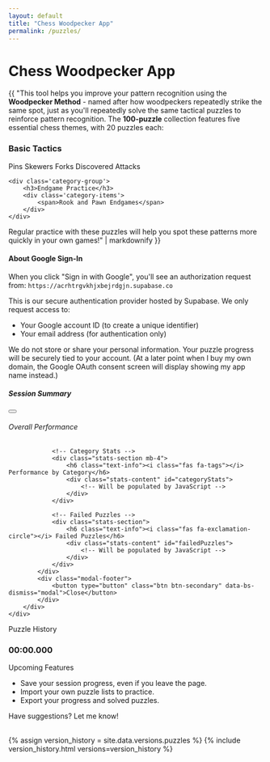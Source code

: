 ```yaml
---
layout: default
title: "Chess Woodpecker App"
permalink: /puzzles/
---
```


<h1><i class="fa-solid fa-crow"></i> Chess Woodpecker App</h1>

{{ "This tool helps you improve your pattern recognition using the **Woodpecker Method** - named after how woodpeckers repeatedly strike the same spot, just as you'll repeatedly solve the same tactical puzzles to reinforce pattern recognition. The **100-puzzle** collection features five essential chess themes, with 20 puzzles each:

<div class='puzzle-categories'>
    <div class='category-group'>
        <h3>Basic Tactics</h3>
        <div class='category-items'>
            <span>Pins</span>
            <span>Skewers</span>
            <span>Forks</span>
            <span>Discovered Attacks</span>
        </div>
    </div>
    
    <div class='category-group'>
        <h3>Endgame Practice</h3>
        <div class='category-items'>
            <span>Rook and Pawn Endgames</span>
        </div>
    </div>
</div>

Regular practice with these puzzles will help you spot these patterns more quickly in your own games!" | markdownify }}

<div id="googleSignInInfo" class="alert alert-info mb-3">
    <h4>About Google Sign-In</h4>
    <p>
        When you click "Sign in with Google", you'll see an authorization request from:
        <code>https://acrhtrgvkhjxbejrdgjn.supabase.co</code>
    </p>
    <p>
        This is our secure authentication provider hosted by Supabase. We only request access to:
        <ul>
            <li>Your Google account ID (to create a unique identifier)</li>
            <li>Your email address (for authentication only)</li>
        </ul>
    </p>
    <p>
        We do not store or share your personal information. Your puzzle progress will be securely tied to your account. (At a later point when I buy my own domain, the Google OAuth consent screen will display showing my app name instead.)
    </p>
</div>

<div id="authContainer" class="row mb-3">
    <div class="col-12">
        <!-- Auth status will be dynamically inserted here with matching Bootstrap styles -->
    </div>
</div>

<div id="puzzle-container" class="text-center container-fluid" style="display: none;">
    <!-- Control buttons row -->
    <div class="row mb-3">
        <div class="col-12 d-flex justify-content-center">
            <div class="control-group">
                <div id="startSessionContainer">
                    <button id="startPuzzle" class="btn btn-primary puzzle-btn">
                        Start Session
                    </button>
                </div>
                <button id="stopPuzzle" class="btn btn-warning puzzle-btn ms-2" 
                        style="display: none;">
                    <i class="fas fa-stop-circle"></i> Stop Session
                </button>
                <button id="toggleSound" class="btn puzzle-btn ms-2">
                    <i class="fas fa-volume-up"></i> Sound On
                </button>
                <button id="hintButton" class="btn btn-info puzzle-btn ms-2" 
                        style="display: none;">
                    <i class="fas fa-lightbulb"></i> Show Category
                </button>
            </div>
        </div>
    </div>

    <!-- Puzzle title row -->
    <div class="row mb-3">
        <div class="col-12">
            <h2 class="text-warning puzzle-title">
                <i class="fas fa-chess-knight"></i> 
                <span class="puzzle-title-text">Now Solving: </span>
                <span id="puzzleTitle" class="ms-1">Puzzle 1</span> 
                <span id="puzzleHint" class="text-info ms-2" style="display: none;">
                    (<i class="fas fa-tag"></i> <span id="puzzleCategory"></span>)
                </span>
                <i class="fas fa-chess-knight"></i>
            </h2>
        </div>
    </div>

    <!-- Enhanced failure message -->
    <div id="failMessage" class="row mb-3" style="display: none;">
        <div class="col-12">
            <div class="failure-alert">
                <i class="fas fa-times-circle"></i>
                Incorrect move! Watch the correct solution.
            </div>
        </div>
    </div>

    <div class="row">
        <div class="col-12">
            <!-- Hidden audio elements -->
            <div id="chess-audio-container" style="display: none;">
                {% assign sounds = "move,capture,check,illegal,success" | split: "," %}
                {% for sound in sounds %}
                <audio id="{{ sound }}Sound" preload="auto">
                    <source src="../assets/sounds/{{ sound }}.mp3" type="audio/mpeg">
                </audio>
                {% endfor %}
            </div>

            <!-- Turn indicator and chessboard -->
            <div id="turnIndicator" class="turn-display"></div>
            <div id="chessboard" class="responsive-board"></div>
        </div>
    </div>
</div>

<!-- Session Report Summary -->
<div class="modal fade" id="sessionSummaryModal" tabindex="-1" aria-labelledby="sessionSummaryLabel" aria-hidden="true">
    <div class="modal-dialog modal-lg">
        <div class="modal-content bg-dark text-light">
            <div class="modal-header">
                <h5 class="modal-title text-warning" id="sessionSummaryLabel">
                    <i class="fas fa-chart-bar"></i> Session Summary
                </h5>
                <button type="button" class="btn-close btn-close-white" data-bs-dismiss="modal" aria-label="Close"></button>
            </div>
            <div class="modal-body">
                <!-- Overall Stats -->
                <div class="stats-section mb-4">
                    <h6 class="text-info"><i class="fas fa-calculator"></i> Overall Performance</h6>
                    <div class="stats-content" id="overallStats">
                        <!-- Will be populated by JavaScript -->
                    </div>
                </div>

                <!-- Category Stats -->
                <div class="stats-section mb-4">
                    <h6 class="text-info"><i class="fas fa-tags"></i> Performance by Category</h6>
                    <div class="stats-content" id="categoryStats">
                        <!-- Will be populated by JavaScript -->
                    </div>
                </div>

                <!-- Failed Puzzles -->
                <div class="stats-section">
                    <h6 class="text-info"><i class="fas fa-exclamation-circle"></i> Failed Puzzles</h6>
                    <div class="stats-content" id="failedPuzzles">
                        <!-- Will be populated by JavaScript -->
                    </div>
                </div>
            </div>
            <div class="modal-footer">
                <button type="button" class="btn btn-secondary" data-bs-dismiss="modal">Close</button>
            </div>
        </div>
    </div>
</div>

<div id="puzzleHistoryCard" class="card bg-dark text-light mt-4">
    <div class="card-header text-warning">
        <i class="fas fa-stopwatch"></i> Puzzle History
    </div>
    <div class="card-body text-center">
        <ul id="puzzleHistory" class="list-unstyled">
            <!-- Puzzle times will be dynamically added here -->
        </ul>
        <h3 class="text-info">
            <span id='totalTime' class='display-6'>00:00.000</span>
        </h3>
    </div>
</div>

<div class="card bg-dark text-light mt-5">
    <div class="card-header text-warning" role="button" data-bs-toggle="collapse" 
         data-bs-target="#upcomingFeaturesContent" aria-expanded="false" 
         aria-controls="upcomingFeaturesContent" style="cursor: pointer;">
        <div class="d-flex justify-content-between align-items-center">
            <span><i class="fas fa-hourglass-half me-2"></i> Upcoming Features</span>
            <i class="fas fa-chevron-down version-toggle"></i>
        </div>
    </div>
    <div class="collapse" id="upcomingFeaturesContent">
        <div class="card-body">
            <ul class="list-unstyled">
                <li><i class="fas fa-user-lock text-info"></i> Save your session progress, even if you leave the page.</li>
                <li><i class="fas fa-file-upload text-info"></i> Import your own puzzle lists to practice.</li>
                <li><i class="fas fa-file-export text-info"></i> Export your progress and solved puzzles.</li>
            </ul>
            <p>Have suggestions? Let me know!</p>
        </div>
    </div>
</div>

<br>
{% assign version_history = site.data.versions.puzzles %}
{% include version_history.html versions=version_history %}

<!-- 
<script type="module">
    import { Chessground } from "https://cdnjs.cloudflare.com/ajax/libs/chessground/9.1.1/chessground.min.js";
    import { Chess } from "https://cdnjs.cloudflare.com/ajax/libs/chess.js/0.13.4/chess.min.js";
</script>
-->

<!-- Third-party libraries (global scope) -->
<script src="https://unpkg.com/@supabase/supabase-js@2.39.3"></script>
<script src="https://cdn.jsdelivr.net/npm/dayjs@1.10.7/dayjs.min.js"></script>

<!-- Application scripts -->
<script src="{{ '/assets/js/auth.js' | relative_url }}"></script>
<script type="module" src="{{ '/assets/js/sounds.js' | relative_url }}"></script>
<script type="module" src="{{ '/assets/js/puzzles.js' | relative_url }}"></script>
